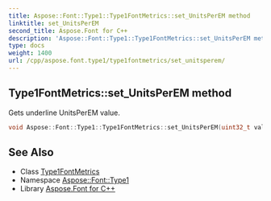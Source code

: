 ```yaml
---
title: Aspose::Font::Type1::Type1FontMetrics::set_UnitsPerEM method
linktitle: set_UnitsPerEM
second_title: Aspose.Font for C++
description: 'Aspose::Font::Type1::Type1FontMetrics::set_UnitsPerEM method. Gets underline UnitsPerEM value in C++.'
type: docs
weight: 1400
url: /cpp/aspose.font.type1/type1fontmetrics/set_unitsperem/
---
```

## Type1FontMetrics::set_UnitsPerEM method


Gets underline UnitsPerEM value.

```cpp
void Aspose::Font::Type1::Type1FontMetrics::set_UnitsPerEM(uint32_t value) override
```

## See Also

* Class [Type1FontMetrics](../)
* Namespace [Aspose::Font::Type1](../../)
* Library [Aspose.Font for C++](../../../)
